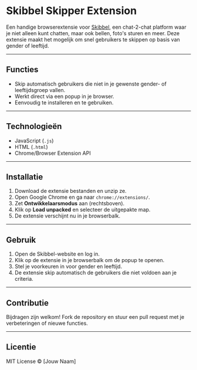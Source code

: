 # Skibbel Skipper Extension

Een handige browserextensie voor [Skibbel](https://www.skibbel.com), een chat-2-chat platform waar je niet alleen kunt chatten, maar ook bellen, foto's sturen en meer. Deze extensie maakt het mogelijk om snel gebruikers te skippen op basis van gender of leeftijd.

---

## Functies

- Skip automatisch gebruikers die niet in je gewenste gender- of leeftijdsgroep vallen.  
- Werkt direct via een popup in je browser.  
- Eenvoudig te installeren en te gebruiken.

---

## Technologieën

- JavaScript (`.js`)  
- HTML (`.html`)  
- Chrome/Browser Extension API  

---

## Installatie

1. Download de extensie bestanden en unzip ze.  
2. Open Google Chrome en ga naar `chrome://extensions/`.  
3. Zet **Ontwikkelaarsmodus** aan (rechtsboven).  
4. Klik op **Load unpacked** en selecteer de uitgepakte map.  
5. De extensie verschijnt nu in je browserbalk.

---

## Gebruik

1. Open de Skibbel-website en log in.  
2. Klik op de extensie in je browserbalk om de popup te openen.  
3. Stel je voorkeuren in voor gender en leeftijd.  
4. De extensie skip automatisch de gebruikers die niet voldoen aan je criteria.

---

## Contributie

Bijdragen zijn welkom! Fork de repository en stuur een pull request met je verbeteringen of nieuwe functies.

---

## Licentie

MIT License © [Jouw Naam]
